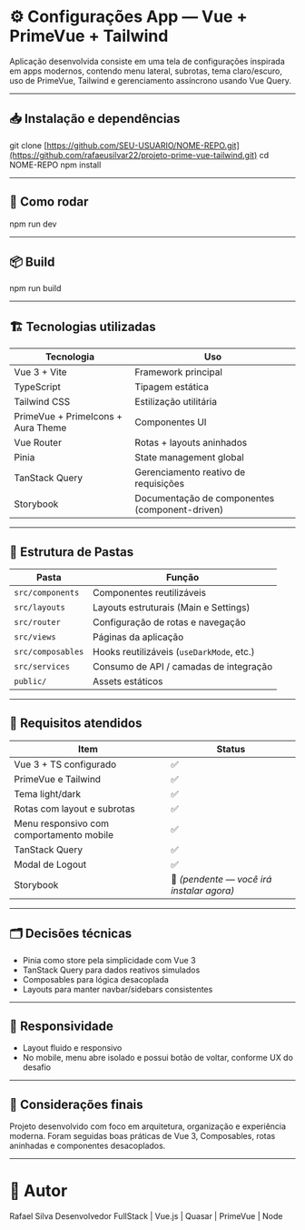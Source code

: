 # ⚙️ Configurações App — Vue + PrimeVue + Tailwind
Aplicação desenvolvida consiste em uma tela de configurações inspirada em apps modernos, contendo menu lateral, subrotas, tema claro/escuro, uso de PrimeVue, Tailwind e gerenciamento assíncrono usando Vue Query.

---

## 📥 Instalação e dependências
git clone [https://github.com/SEU-USUARIO/NOME-REPO.git](https://github.com/rafaeusilvar22/projeto-prime-vue-tailwind.git)
cd NOME-REPO
npm install

---

## 🚀 Como rodar
npm run dev

---

## 📦 Build
npm run build

---

## 🏗️ Tecnologias utilizadas
| Tecnologia                         | Uso                                            |
| ---------------------------------- | ---------------------------------------------- |
| Vue 3 + Vite                       | Framework principal                            |
| TypeScript                         | Tipagem estática                               |
| Tailwind CSS                       | Estilização utilitária                         |
| PrimeVue + PrimeIcons + Aura Theme | Componentes UI                                 |
| Vue Router                         | Rotas + layouts aninhados                      |
| Pinia                              | State management global                        |
| TanStack Query                     | Gerenciamento reativo de requisições           |
| Storybook                          | Documentação de componentes (component-driven) |

---

## 📂 Estrutura de Pastas
| Pasta             | Função                                    |
| ----------------- | ----------------------------------------- |
| `src/components`  | Componentes reutilizáveis                 |
| `src/layouts`     | Layouts estruturais (Main e Settings)     |
| `src/router`      | Configuração de rotas e navegação         |
| `src/views`       | Páginas da aplicação                      |
| `src/composables` | Hooks reutilizáveis (`useDarkMode`, etc.) |
| `src/services`    | Consumo de API / camadas de integração    |
| `public/`         | Assets estáticos                          |


---

## 🎯 Requisitos atendidos
| Item                                     | Status                                    |
| ---------------------------------------- | ----------------------------------------- |
| Vue 3 + TS configurado                   | ✅                                         |
| PrimeVue e Tailwind                      | ✅                                         |
| Tema light/dark                          | ✅                                         |
| Rotas com layout e subrotas              | ✅                                         |
| Menu responsivo com comportamento mobile | ✅                                         |
| TanStack Query                           | ✅                                         |
| Modal de Logout                          | ✅                                         |
| Storybook                                | 🔄 *(pendente — você irá instalar agora)* |

---

## 🗂️ Decisões técnicas
- Pinia como store pela simplicidade com Vue 3
- TanStack Query para dados reativos simulados
- Composables para lógica desacoplada
- Layouts para manter navbar/sidebars consistentes

---


## 📱 Responsividade
- Layout fluido e responsivo
- No mobile, menu abre isolado e possui botão de voltar, conforme UX do desafio

---

## 📝 Considerações finais
Projeto desenvolvido com foco em arquitetura, organização e experiência moderna.
Foram seguidas boas práticas de Vue 3, Composables, rotas aninhadas e componentes desacoplados.

---

# 👤 Autor
Rafael Silva
Desenvolvedor FullStack | Vue.js | Quasar | PrimeVue | Node
